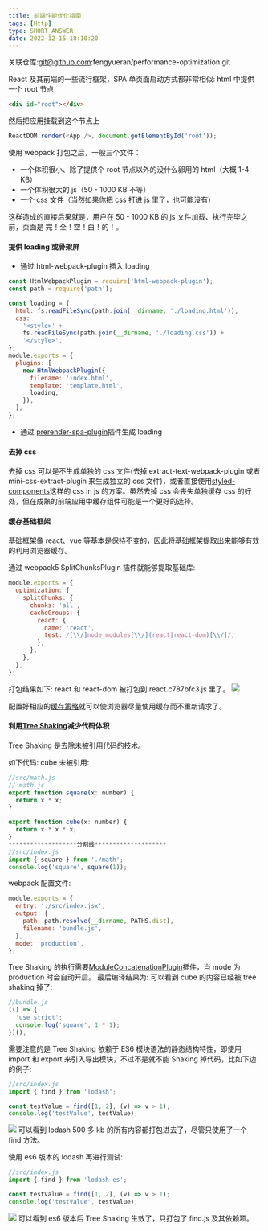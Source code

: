 ```yaml
---
title: 前端性能优化指南
tags: [Http]
type: SHORT_ANSWER
date: 2022-12-15 18:10:20
---
```


关联仓库:git@github.com:fengyueran/performance-optimization.git

React 及其前端的一些流行框架，SPA 单页面启动方式都非常相似:
html 中提供一个 root 节点

```html
<div id="root"></div>
```

然后把应用挂载到这个节点上

```js
ReactDOM.render(<App />, document.getElementById('root'));
```

使用 webpack 打包之后，一般三个文件：

- 一个体积很小、除了提供个 root 节点以外的没什么卵用的 html（大概 1-4 KB）
- 一个体积很大的 js（50 - 1000 KB 不等）
- 一个 css 文件（当然如果你把 css 打进 js 里了，也可能没有）

这样造成的直接后果就是，用户在 50 - 1000 KB 的 js 文件加载、执行完毕之前，页面是 完！全！空！白！的！。

#### 提供 loading 或骨架屏

- 通过 html-webpack-plugin 插入 loading

```js
const HtmlWebpackPlugin = require('html-webpack-plugin');
const path = require('path');

const loading = {
  html: fs.readFileSync(path.join(__dirname, './loading.html')),
  css:
    '<style>' +
    fs.readFileSync(path.join(__dirname, './loading.css')) +
    '</style>',
};
module.exports = {
  plugins: [
    new HtmlWebpackPlugin({
      filename: 'index.html',
      template: 'template.html',
      loading,
    }),
  ],
};
```

- 通过 [prerender-spa-plugin](https://github.com/chrisvfritz/prerender-spa-plugin)插件生成 loading

#### 去掉 css

去掉 css 可以是不生成单独的 css 文件(去掉 extract-text-webpack-plugin 或者 mini-css-extract-plugin 来生成独立的 css 文件)，或者直接使用[styled-components](https://github.com/styled-components/styled-components)这样的 css in js 的方案。虽然去掉 css 会丧失单独缓存 css 的好处，但在成熟的前端应用中缓存组件可能是一个更好的选择。

#### 缓存基础框架

基础框架像 react、vue 等基本是保持不变的，因此将基础框架提取出来能够有效的利用浏览器缓存。

通过 webpack5 SplitChunksPlugin 插件就能够提取基础库:

```js
module.exports = {
  optimization: {
    splitChunks: {
      chunks: 'all',
      cacheGroups: {
        react: {
          name: 'react',
          test: /[\\/]node_modules[\\/](react|react-dom)[\\/]/,
        },
      },
    },
  },
};
```

打包结果如下:
react 和 react-dom 被打包到 react.c787bfc3.js 里了。
![](http://blog-bed.oss-cn-beijing.aliyuncs.com/84.%E5%89%8D%E7%AB%AF%E6%80%A7%E8%83%BD%E4%BC%98%E5%8C%96%E6%8C%87%E5%8D%97/bundle.png)

配置好相应的[缓存策略](https://www.jianshu.com/p/54cc04190252)就可以使浏览器尽量使用缓存而不重新请求了。

#### 利用[Tree Shaking](https://webpack.docschina.org/guides/tree-shaking/)减少代码体积

Tree Shaking 是去除未被引用代码的技术。

如下代码:
cube 未被引用:

```js
//src/math.js
// math.js
export function square(x: number) {
  return x * x;
}

export function cube(x: number) {
  return x * x * x;
}
*******************分割线********************
//src/index.js
import { square } from './math';
console.log('square', square(1));
```

webpack 配置文件:

```js
module.exports = {
  entry: './src/index.jsx',
  output: {
    path: path.resolve(__dirname, PATHS.dist),
    filename: 'bundle.js',
  },
  mode: 'production',
};
```

Tree Shaking 的执行需要[ModuleConcatenationPlugin](https://webpack.js.org/plugins/module-concatenation-plugin/)插件，当 mode 为 production 时会自动开启。
最后编译结果为:
可以看到 cube 的内容已经被 tree shaking 掉了:

```js
//bundle.js
(() => {
  'use strict';
  console.log('square', 1 * 1);
})();
```

需要注意的是 Tree Shaking 依赖于 ES6 模块语法的静态结构特性，即使用 import 和 export 来引入导出模块，不过不是就不能 Shaking 掉代码，比如下边的例子:

```js
//src/index.js
import { find } from 'lodash';

const testValue = find([1, 2], (v) => v > 1);
console.log('testValue', testValue);
```

![](http://blog-bed.oss-cn-beijing.aliyuncs.com/84.%E5%89%8D%E7%AB%AF%E6%80%A7%E8%83%BD%E4%BC%98%E5%8C%96%E6%8C%87%E5%8D%97/lodash.png)
可以看到 lodash 500 多 kb 的所有内容都打包进去了，尽管只使用了一个 find 方法。

使用 es6 版本的 lodash 再进行测试:

```js
//src/index.js
import { find } from 'lodash-es';

const testValue = find([1, 2], (v) => v > 1);
console.log('testValue', testValue);
```

![](http://blog-bed.oss-cn-beijing.aliyuncs.com/84.%E5%89%8D%E7%AB%AF%E6%80%A7%E8%83%BD%E4%BC%98%E5%8C%96%E6%8C%87%E5%8D%97/lodash-tree-shaking.png)
可以看到 es6 版本后 Tree Shaking 生效了，只打包了 find.js 及其依赖项。
